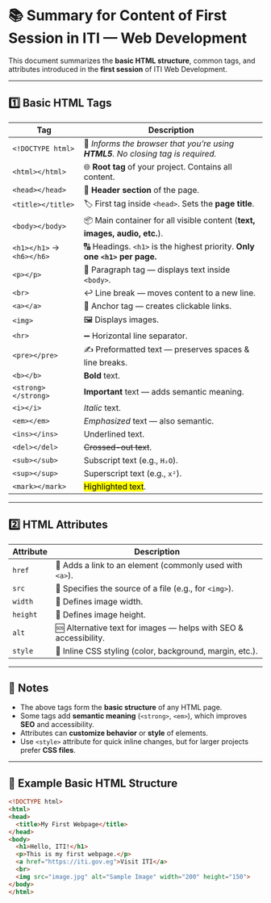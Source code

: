 # 📚 Summary for Content of First Session in ITI — Web Development

This document summarizes the **basic HTML structure**, common tags, and attributes introduced in the **first session** of ITI Web Development.

---

## 1️⃣ **Basic HTML Tags**

| **Tag** | **Description** |
|---------|-----------------|
| `<!DOCTYPE html>` | 📝 *Informs the browser that you’re using **HTML5**. No closing tag is required.* |
| `<html></html>` | 🌐 **Root tag** of your project. Contains all content. |
| `<head></head>` | 📄 **Header section** of the page. |
| `<title></title>` | 🏷️ First tag inside `<head>`. Sets the **page title**. |
| `<body></body>` | 📦 Main container for all visible content (**text, images, audio, etc.**). |
| `<h1></h1>` → `<h6></h6>` | 🔠 Headings. `<h1>` is the highest priority. **Only one `<h1>` per page.** |
| `<p></p>` | 📃 Paragraph tag — displays text inside `<body>`. |
| `<br>` | ↩ Line break — moves content to a new line. |
| `<a></a>` | 🔗 Anchor tag — creates clickable links. |
| `<img>` | 🖼️ Displays images. |
| `<hr>` | ➖ Horizontal line separator. |
| `<pre></pre>` | ✍ Preformatted text — preserves spaces & line breaks. |
| `<b></b>` | **Bold** text. |
| `<strong></strong>` | **Important** text — adds semantic meaning. |
| `<i></i>` | *Italic* text. |
| `<em></em>` | *Emphasized* text — also semantic. |
| `<ins></ins>` | Underlined text. |
| `<del></del>` | ~~Crossed-out text~~. |
| `<sub></sub>` | Subscript text (e.g., `H₂O`). |
| `<sup></sup>` | Superscript text (e.g., `x²`). |
| `<mark></mark>` | <mark>Highlighted text</mark>. |

---

## 2️⃣ **HTML Attributes**

| **Attribute** | **Description** |
|---------------|-----------------|
| `href` | 🔗 Adds a link to an element (commonly used with `<a>`). |
| `src` | 📂 Specifies the source of a file (e.g., for `<img>`). |
| `width` | 📏 Defines image width. |
| `height` | 📏 Defines image height. |
| `alt` | 🆘 Alternative text for images — helps with SEO & accessibility. |
| `style` | 🎨 Inline CSS styling (color, background, margin, etc.). |

---

## 📌 **Notes**
- The above tags form the **basic structure** of any HTML page.
- Some tags add **semantic meaning** (`<strong>`, `<em>`), which improves **SEO** and accessibility.
- Attributes can **customize behavior** or **style** of elements.
- Use `<style>` attribute for quick inline changes, but for larger projects prefer **CSS files**.

---

## 📜 **Example Basic HTML Structure**

```html
<!DOCTYPE html>
<html>
<head>
  <title>My First Webpage</title>
</head>
<body>
  <h1>Hello, ITI!</h1>
  <p>This is my first webpage.</p>
  <a href="https://iti.gov.eg">Visit ITI</a>
  <br>
  <img src="image.jpg" alt="Sample Image" width="200" height="150">
</body>
</html>

